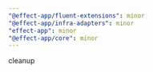 ```yaml
---
"@effect-app/fluent-extensions": minor
"@effect-app/infra-adapters": minor
"effect-app": minor
"@effect-app/core": minor
---
```


cleanup
